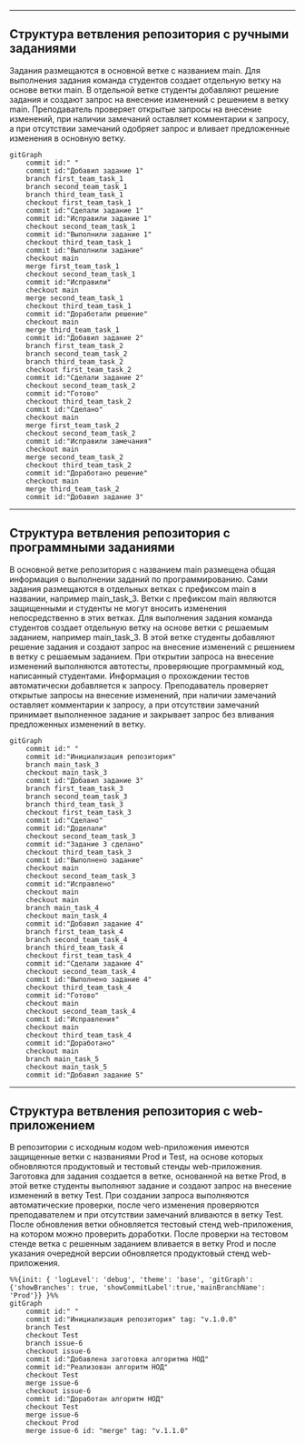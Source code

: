 
---
Структура ветвления репозитория с ручными заданиями
--- 

Задания размещаются в основной ветке с названием main. Для выполнения задания команда студентов создает отдельную ветку на основе ветки main. В отдельной ветке студенты добавляют решение задания и создают запрос на внесение изменений с решением в ветку main. Преподаватель проверяет открытые запросы на внесение изменений, при наличии замечаний оставляет комментарии к запросу, а при отсутствии замечаний одобряет запрос и вливает предложенные изменения в основную ветку.

```mermaid
gitGraph
    commit id:" "
    commit id:"Добавил задание 1"
    branch first_team_task_1
    branch second_team_task_1
    branch third_team_task_1
    checkout first_team_task_1
    commit id:"Сделали задание 1"
    commit id:"Исправили задание 1"
    checkout second_team_task_1
    commit id:"Выполнили задание 1"
    checkout third_team_task_1
    commit id:"Выполнили задание"
    checkout main
    merge first_team_task_1
    checkout second_team_task_1
    commit id:"Исправили"
    checkout main
    merge second_team_task_1
    checkout third_team_task_1
    commit id:"Доработали решение"
    checkout main
    merge third_team_task_1
    commit id:"Добавил задание 2"
    branch first_team_task_2
    branch second_team_task_2
    branch third_team_task_2
    checkout first_team_task_2
    commit id:"Сделали задание 2"
    checkout second_team_task_2
    commit id:"Готово"
    checkout third_team_task_2
    commit id:"Сделано"
    checkout main
    merge first_team_task_2
    checkout second_team_task_2
    commit id:"Исправили замечания"
    checkout main
    merge second_team_task_2
    checkout third_team_task_2
    commit id:"Доработано решение"
    checkout main
    merge third_team_task_2
    commit id:"Добавил задание 3"
```

---
Структура ветвления репозитория с программными заданиями
--- 

В основной ветке репозитория с названием main размещена общая информация о выполнении заданий по программированию. Сами задания размещаются в отдельных ветках с префиксом main в названии, например main_task_3.  Ветки с префиксом main являются защищенными и студенты не могут вносить изменения непосредственно в этих ветках. Для выполнения задания команда студентов создает отдельную ветку на основе ветки с решаемым заданием, например main_task_3. В этой ветке студенты добавляют решение задания и создают запрос на внесение изменений с решением в ветку с решаемым заданием. При открытии запроса на внесение изменений выполняются автотесты, проверяющие программный код, написанный студентами. Информация о прохождении тестов автоматически добавляется к запросу. Преподаватель проверяет открытые запросы на внесение изменений, при наличии замечаний оставляет комментарии к запросу, а при отсутствии замечаний принимает выполненное задание и закрывает запрос без вливания предложенных изменений в ветку.

```mermaid
gitGraph
    commit id:" "
    commit id:"Инициализация репозитория"
    branch main_task_3
    checkout main_task_3
    commit id:"Добавил задание 3"
    branch first_team_task_3
    branch second_team_task_3
    branch third_team_task_3
    checkout first_team_task_3
    commit id:"Сделано"
    commit id:"Доделали"
    checkout second_team_task_3
    commit id:"Задание 3 сделано"
    checkout third_team_task_3
    commit id:"Выполнено задание"
    checkout main
    checkout second_team_task_3
    commit id:"Исправлено"
    checkout main
    checkout main
    branch main_task_4
    checkout main_task_4
    commit id:"Добавил задание 4"
    branch first_team_task_4
    branch second_team_task_4
    branch third_team_task_4
    checkout first_team_task_4
    commit id:"Сделали задание 4"
    checkout second_team_task_4
    commit id:"Выполнено задание 4"
    checkout third_team_task_4
    commit id:"Готово"
    checkout main
    checkout second_team_task_4
    commit id:"Исправления"
    checkout main
    checkout third_team_task_4
    commit id:"Доработано"
    checkout main
    branch main_task_5
    checkout main_task_5
    commit id:"Добавил задание 5"
```

---
Структура ветвления репозитория с web-приложением
--- 

В репозитории с исходным кодом web-приложения имеются защищенные ветки с названиями Prod и Test, на основе которых обновляются продуктовый и тестовый стенды web-приложения. Заготовка для задания создается в ветке, основанной на ветке Prod, в этой ветке студенты выполняют задание и создают запрос на внесение изменений в ветку Test. При создании запроса выполняются автоматические проверки, после чего изменения проверяются преподавателем и при отсутствии замечаний вливаются в ветку Test. После обновления ветки обновляется тестовый стенд web-приложения, на котором можно проверить доработки. После проверки на тестовом стенде ветка с решенным заданием вливается в ветку Prod и после указания очередной версии обновляется продуктовый стенд web-приложения.

```mermaid
%%{init: { 'logLevel': 'debug', 'theme': 'base', 'gitGraph': {'showBranches': true, 'showCommitLabel':true,'mainBranchName': 'Prod'}} }%%
gitGraph
    commit id:" "
    commit id:"Инициализация репозитория" tag: "v.1.0.0"
    branch Test
    checkout Test
    branch issue-6
    checkout issue-6
    commit id:"Добавлена заготовка алгоритма НОД"
    commit id:"Реализован алгоритм НОД"
    checkout Test
    merge issue-6
    checkout issue-6
    commit id:"Доработан алгоритм НОД"
    checkout Test
    merge issue-6
    checkout Prod
    merge issue-6 id: "merge" tag: "v.1.1.0"
```